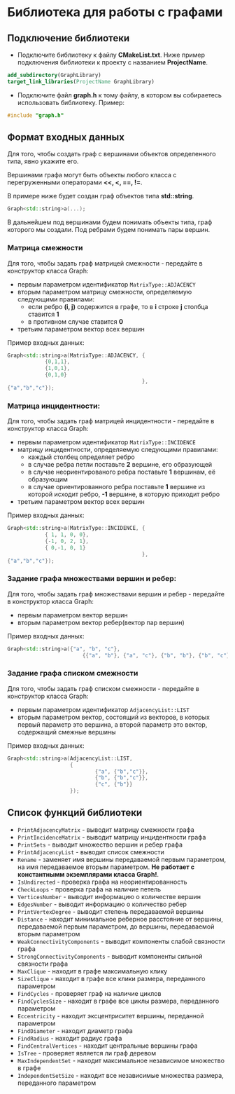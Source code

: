 # Библиотека для работы с графами
## Подключение библиотеки
- Подключите библиотеку к файлу **CMakeList.txt**. Ниже пример подключения библиотеки к проекту с названием **ProjectName**.
```CMake
add_subdirectory(GraphLibrary)
target_link_libraries(ProjectName GraphLibrary)
```
- Подключите файл **graph.h** к тому файлу, в котором вы собираетесь использовать библиотеку. Пример:
```C++
#include "graph.h"
```
## Формат входных данных
Для того, чтобы создать граф с вершинами объектов определенного типа, явно укажите его.

Вершинами графа могут быть объекты любого класса с перегруженными операторами **<<, <, ==, !=**.

В примере ниже будет создан граф объектов типа **std::string**.
```C++
Graph<std::string>a(...);
```

В дальнейшем под вершинами будем понимать объекты типа, граф которого мы создали. Под ребрами будем понимать пары вершин.
### Матрица смежности
Для того, чтобы задать граф матрицей смежности - передайте в конструктор класса Graph:
- первым параметром идентификатор `MatrixType::ADJACENCY`
- вторым параметром матрицу смежности, определяемую следующими правилами: 
    - если ребро **(i, j)** содержится в графе, то в **i** строке **j** столбца ставится **1**
    - в противном случае ставится **0**
- третьим параметром вектор всех вершин

Пример входных данных:
```C++
Graph<std::string>a(MatrixType::ADJACENCY, {
            {0,1,1},
            {1,0,1},
            {0,1,0}
                                           },
{"a","b","c"});
```

### Матрица инцидентности:
Для того, чтобы задать граф матрицей инцидентности - передайте в конструктор класса Graph:
- первым параметром идентификатор `MatrixType::INCIDENCE`
- матрицу инцидентности, определяемую следующими правилами: 
    - каждый столбец определяет ребро
    - в случае ребра петли поставьте **2** вершине, его образующей
    - в случае неориентированого ребра поставьте **1** вершинам, её образующим
    - в случае ориентированного ребра поставьте **1** вершине из которой исходит ребро, **-1** вершине, в которую приходит ребро
- третьим параметром вектор всех вершин

Пример входных данных:
```C++
Graph<std::string>a(MatrixType::INCIDENCE, {
            { 1, 1, 0, 0},
            {-1, 0, 2, 1},
            { 0,-1, 0, 1}
                                           },
{"a","b","c"});
```
### Задание графа множествами вершин и ребер:
Для того, чтобы задать граф множествами вершин и ребер - передайте в конструктор класса Graph:
- первым параметром вектор вершин
- вторым параметром вектор ребер(вектор пар вершин)

Пример входных данных:
```C++
Graph<std::string>a({"a", "b", "c"},
                        {{"a", "b"}, {"a", "c"}, {"b", "b"}, {"b", "c"}, {"c", "b"}});
```
### Задание графа списком смежности
Для того, чтобы задать граф списком смежности - передайте в конструктор класса Graph:
- первым параметром идентификатор `AdjacencyList::LIST`
- вторым параметром вектор, состоящий из векторов, в которых первый параметр это вершина, а второй параметр это вектор, содержащий смежные вершины

Пример входных данных:
```C++
Graph<std::string>a(AdjacencyList::LIST,
                    {
                            {"a", {"b","c"}},
                            {"b", {"b","c"}},
                            {"c", {"b"}}
                    });
```
## Список функций библиотеки
- `PrintAdjacencyMatrix` - выводит матрицу смежности графа
- `PrintIncidenceMatrix` - выводит матрицу инцидентности графа
- `PrintSets` - выводит множество вершин и ребер графа
- `PrintAdjacencyList` - выводит список смежности
- `Rename` - заменяет имя вершины передаваемой первым параметром, на имя передаваемое вторым параметром. **Не работает с константнымм экземплярами класса Graph!**.
- `IsUndirected` - проверка графа на неориентированность
- `CheckLoops` - проверка графа на наличие петель
- `VerticesNumber` - выводит информацию о количестве вершин
- `EdgesNumber` - выводит информацию о количество ребер
- `PrintVertexDegree` - выводит степень передаваемой вершины
- `Distance` - находит минимальное реберное расстояние от вершины, передаваемой первым параметром, до вершины, передаваемой вторым параметром
- `WeakConnectivityComponents` - выводит компоненты слабой связности графа
- `StrongConnectivityComponents` - выводит компоненты сильной связности графа
- `MaxClique` - находит в графе максимальную клику
- `SizeClique` - находит в графе все клики размера, переданного параметром
- `FindCycles` - проверяет граф на наличие циклов
- `FindCyclesSize` - находит в графе все циклы размера, переданного параметром
- `Eccentricity` - находит эксцентриситет вершины, переданной параметром
- `FindDiameter` - находит диаметр графа
- `FindRadius` - находит радиус графа
- `FindCentralVertices` - находит центральные вершины графа
- `IsTree` - проверяет является ли граф деревом
- `MaxIndependentSet` - находит максимальное независимое множество в графе
- `IndependentSetSize` - находит все независимые множества размера, переданного параметром